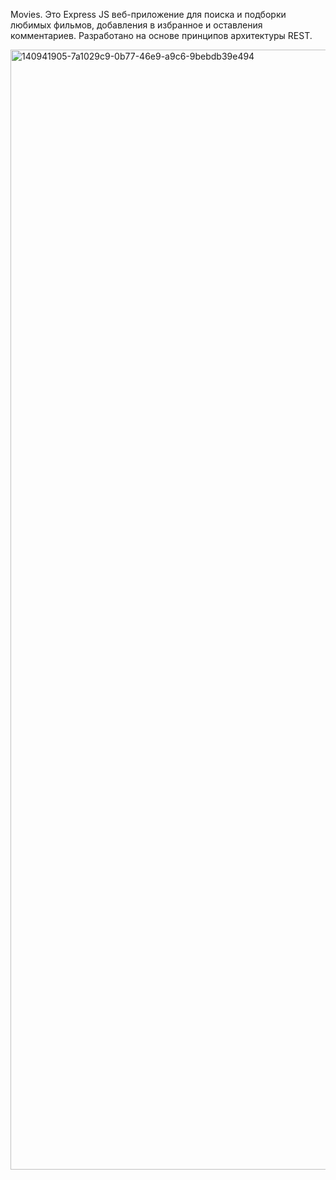 Movies.
Это Express JS веб-приложение для поиска и подборки любимых фильмов, добавления в избранное и оставления комментариев. Разработано на основе принципов архитектуры REST.

<img width="1792" alt="140941905-7a1029c9-0b77-46e9-a9c6-9bebdb39e494" src="https://user-images.githubusercontent.com/72496042/160273847-a9bffae1-c21a-4374-b2a8-a43c41ec6b21.png">
